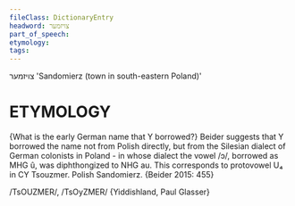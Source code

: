 ```yaml
---
fileClass: DictionaryEntry
headword: צויזמער
part_of_speech: 
etymology: 
tags: 
---
```

צויזמער
'Sandomierz (town in south-eastern Poland)'

ETYMOLOGY
===========
{What is the early German name that Y borrowed?}
Beider suggests that Y borrowed the name not from Polish directly, but from the Silesian dialect of German colonists in Poland - in whose dialect the vowel /ɔ/, borrowed as MHG û, was diphthongized to NHG au. This corresponds to protovowel U₄ in CY Tsouzmer.
Polish Sandomierz.
{Beider 2015: 455}

/TsOUZMER/, /TsOyZMER/ {Yiddishland, Paul Glasser}